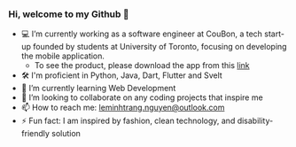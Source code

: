 ### Hi, welcome to my Github 👋
- 💻 I’m currently working as a software engineer at CouBon, a tech start-up founded by students at University of Toronto, focusing on developing the mobile application.
  - To see the product, please download the app from this [link](https://apps.apple.com/us/app/coubon/id6446301424)
- 🛠 I'm proficient in Python, Java, Dart, Flutter and Svelt
- 🌱 I’m currently learning Web Development
- 🤝 I’m looking to collaborate on any coding projects that inspire me
- 📫 How to reach me: leminhtrang.nguyen@outlook.com
- ⚡ Fun fact: I am inspired by fashion, clean technology, and disability-friendly solution

<!--
**alexnguyen02/alexnguyen02** is a ✨ _special_ ✨ repository because its `README.md` (this file) appears on your GitHub profile.

Here are some ideas to get you started:

- 💻 I’m currently working as a software engineer at CouBon, a tech start-up found by students at University of Toronto, focusing on developing the mobile application
- 🌱 I’m currently learning Web Development
- 👯 I’m looking to collaborate on any coding projects that inspire me
- 📫 How to reach me: leminhtrang.nguyen@outlook.com
- ⚡ Fun fact: I am inspired by fashion, clean technology, and disability-friendly solutions
-->
